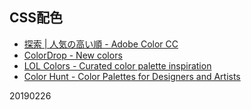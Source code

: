 ## CSS配色
- [探索 | 人気の高い順 - Adobe Color CC](https://color.adobe.com/ja/explore/?filter=most-popular&time=month)
- [ColorDrop - New colors](https://colordrop.io/)
- [LOL Colors - Curated color palette inspiration](https://www.webdesignrankings.com/resources/lolcolors/)
- [Color Hunt - Color Palettes for Designers and Artists](https://colorhunt.co/)

20190226